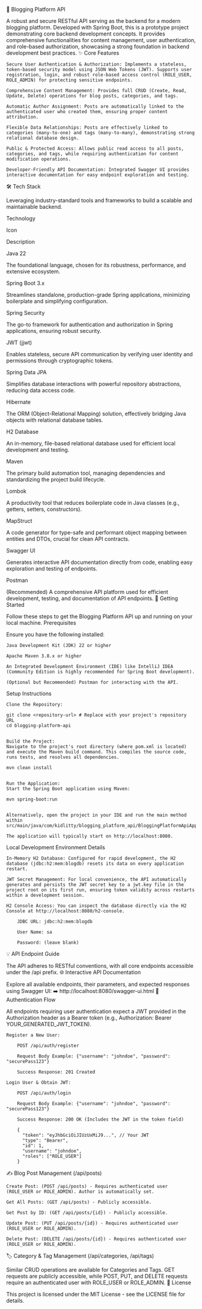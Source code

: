📝 Blogging Platform API

A robust and secure RESTful API serving as the backend for a modern blogging platform. Developed with Spring Boot, this is a prototype project demonstrating core backend development concepts. It provides comprehensive functionalities for content management, user authentication, and role-based authorization, showcasing a strong foundation in backend development best practices.
✨ Core Features

    Secure User Authentication & Authorization: Implements a stateless, token-based security model using JSON Web Tokens (JWT). Supports user registration, login, and robust role-based access control (ROLE_USER, ROLE_ADMIN) for protecting sensitive endpoints.

    Comprehensive Content Management: Provides full CRUD (Create, Read, Update, Delete) operations for blog posts, categories, and tags.

    Automatic Author Assignment: Posts are automatically linked to the authenticated user who created them, ensuring proper content attribution.

    Flexible Data Relationships: Posts are effectively linked to categories (many-to-one) and tags (many-to-many), demonstrating strong relational database design.

    Public & Protected Access: Allows public read access to all posts, categories, and tags, while requiring authentication for content modification operations.

    Developer-Friendly API Documentation: Integrated Swagger UI provides interactive documentation for easy endpoint exploration and testing.

🛠️ Tech Stack

Leveraging industry-standard tools and frameworks to build a scalable and maintainable backend.

Technology


Icon


Description

Java 22


The foundational language, chosen for its robustness, performance, and extensive ecosystem.

Spring Boot 3.x


Streamlines standalone, production-grade Spring applications, minimizing boilerplate and simplifying configuration.

Spring Security


The go-to framework for authentication and authorization in Spring applications, ensuring robust security.

JWT (jjwt)


Enables stateless, secure API communication by verifying user identity and permissions through cryptographic tokens.

Spring Data JPA


Simplifies database interactions with powerful repository abstractions, reducing data access code.

Hibernate


The ORM (Object-Relational Mapping) solution, effectively bridging Java objects with relational database tables.

H2 Database


An in-memory, file-based relational database used for efficient local development and testing.

Maven


The primary build automation tool, managing dependencies and standardizing the project build lifecycle.

Lombok


A productivity tool that reduces boilerplate code in Java classes (e.g., getters, setters, constructors).

MapStruct


A code generator for type-safe and performant object mapping between entities and DTOs, crucial for clean API contracts.

Swagger UI


Generates interactive API documentation directly from code, enabling easy exploration and testing of endpoints.

Postman


(Recommended) A comprehensive API platform used for efficient development, testing, and documentation of API endpoints.
🚀 Getting Started

Follow these steps to get the Blogging Platform API up and running on your local machine.
Prerequisites

Ensure you have the following installed:

    Java Development Kit (JDK) 22 or higher

    Apache Maven 3.8.x or higher

    An Integrated Development Environment (IDE) like IntelliJ IDEA (Community Edition is highly recommended for Spring Boot development).

    (Optional but Recommended) Postman for interacting with the API.

Setup Instructions

    Clone the Repository:

    git clone <repository-url> # Replace with your project's repository URL
    cd blogging-platform-api


    Build the Project:
    Navigate to the project's root directory (where pom.xml is located) and execute the Maven build command. This compiles the source code, runs tests, and resolves all dependencies.

    mvn clean install


    Run the Application:
    Start the Spring Boot application using Maven:

    mvn spring-boot:run


    Alternatively, open the project in your IDE and run the main method within src/main/java/com/kidlitty/blogging_platform_api/BloggingPlatformApiApplication.java.

    The application will typically start on http://localhost:8080.

Local Development Environment Details

    In-Memory H2 Database: Configured for rapid development, the H2 database (jdbc:h2:mem:blogdb) resets its data on every application restart.

    JWT Secret Management: For local convenience, the API automatically generates and persists the JWT secret key to a jwt.key file in the project root on its first run, ensuring token validity across restarts within a development session.

    H2 Console Access: You can inspect the database directly via the H2 Console at http://localhost:8080/h2-console.

        JDBC URL: jdbc:h2:mem:blogdb

        User Name: sa

        Password: (leave blank)

💡 API Endpoint Guide

The API adheres to RESTful conventions, with all core endpoints accessible under the /api prefix.
🌐 Interactive API Documentation

Explore all available endpoints, their parameters, and expected responses using Swagger UI:
➡️ http://localhost:8080/swagger-ui.html
🔑 Authentication Flow

All endpoints requiring user authentication expect a JWT provided in the Authorization header as a Bearer token (e.g., Authorization: Bearer YOUR_GENERATED_JWT_TOKEN).

    Register a New User:

        POST /api/auth/register

        Request Body Example: {"username": "johndoe", "password": "securePass123"}

        Success Response: 201 Created

    Login User & Obtain JWT:

        POST /api/auth/login

        Request Body Example: {"username": "johndoe", "password": "securePass123"}

        Success Response: 200 OK (Includes the JWT in the token field)

        {
          "token": "eyJhbGciOiJIUzUxMiJ9...", // Your JWT
          "type": "Bearer",
          "id": 1,
          "username": "johndoe",
          "roles": ["ROLE_USER"]
        }


✍️ Blog Post Management (/api/posts)

    Create Post: (POST /api/posts) - Requires authenticated user (ROLE_USER or ROLE_ADMIN). Author is automatically set.

    Get All Posts: (GET /api/posts) - Publicly accessible.

    Get Post by ID: (GET /api/posts/{id}) - Publicly accessible.

    Update Post: (PUT /api/posts/{id}) - Requires authenticated user (ROLE_USER or ROLE_ADMIN).

    Delete Post: (DELETE /api/posts/{id}) - Requires authenticated user (ROLE_USER or ROLE_ADMIN).

🏷️ Category & Tag Management (/api/categories, /api/tags)

Similar CRUD operations are available for Categories and Tags. GET requests are publicly accessible, while POST, PUT, and DELETE requests require an authenticated user with ROLE_USER or ROLE_ADMIN.
📜 License

This project is licensed under the MIT License - see the LICENSE file for details.